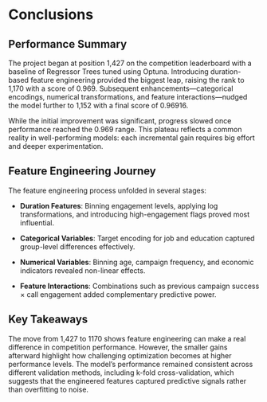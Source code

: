 # Conclusions

## Performance Summary

The project began at position 1,427 on the competition leaderboard with a baseline of Regressor Trees tuned using Optuna. Introducing duration-based feature engineering provided the biggest leap, raising the rank to 1,170 with a score of 0.969. Subsequent enhancements—categorical encodings, numerical transformations, and feature interactions—nudged the model further to 1,152 with a final score of 0.96916.

While the initial improvement was significant, progress slowed once performance reached the 0.969 range. This plateau reflects a common reality in well-performing models: each incremental gain requires big effort and deeper experimentation.

## Feature Engineering Journey

The feature engineering process unfolded in several stages:

- **Duration Features**: Binning engagement levels, applying log transformations, and introducing high-engagement flags proved most influential.

- **Categorical Variables**: Target encoding for job and education captured group-level differences effectively.

- **Numerical Variables**: Binning age, campaign frequency, and economic indicators revealed non-linear effects.

- **Feature Interactions**: Combinations such as previous campaign success × call engagement added complementary predictive power.

## Key Takeaways

The move from 1,427 to 1170 shows feature engineering can make a real difference in competition performance. However, the smaller gains afterward highlight how challenging optimization becomes at higher performance levels. The model’s performance remained consistent across different validation methods, including k-fold cross-validation, which suggests that the engineered features captured predictive signals rather than overfitting to noise.